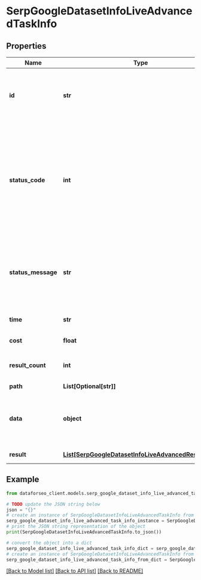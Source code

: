# SerpGoogleDatasetInfoLiveAdvancedTaskInfo


## Properties

Name | Type | Description | Notes
------------ | ------------- | ------------- | -------------
**id** | **str** | task identifier unique task identifier in our system in the UUID format | [optional] 
**status_code** | **int** | status code of the task generated by DataForSEO, can be within the following range: 10000-60000 you can find the full list of the response codes here | [optional] 
**status_message** | **str** | informational message of the task you can find the full list of general informational messages here | [optional] 
**time** | **str** | execution time, seconds | [optional] 
**cost** | **float** | total tasks cost, USD | [optional] 
**result_count** | **int** | number of elements in the result array | [optional] 
**path** | **List[Optional[str]]** | URL path | [optional] 
**data** | **object** | contains the same parameters that you specified in the POST request | [optional] 
**result** | [**List[SerpGoogleDatasetInfoLiveAdvancedResultInfo]**](SerpGoogleDatasetInfoLiveAdvancedResultInfo.md) | array of results | [optional] 

## Example

```python
from dataforseo_client.models.serp_google_dataset_info_live_advanced_task_info import SerpGoogleDatasetInfoLiveAdvancedTaskInfo

# TODO update the JSON string below
json = "{}"
# create an instance of SerpGoogleDatasetInfoLiveAdvancedTaskInfo from a JSON string
serp_google_dataset_info_live_advanced_task_info_instance = SerpGoogleDatasetInfoLiveAdvancedTaskInfo.from_json(json)
# print the JSON string representation of the object
print(SerpGoogleDatasetInfoLiveAdvancedTaskInfo.to_json())

# convert the object into a dict
serp_google_dataset_info_live_advanced_task_info_dict = serp_google_dataset_info_live_advanced_task_info_instance.to_dict()
# create an instance of SerpGoogleDatasetInfoLiveAdvancedTaskInfo from a dict
serp_google_dataset_info_live_advanced_task_info_from_dict = SerpGoogleDatasetInfoLiveAdvancedTaskInfo.from_dict(serp_google_dataset_info_live_advanced_task_info_dict)
```
[[Back to Model list]](../README.md#documentation-for-models) [[Back to API list]](../README.md#documentation-for-api-endpoints) [[Back to README]](../README.md)


